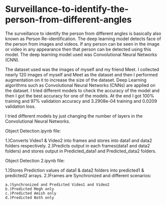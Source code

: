 # Surveillance-to-identify-the-person-from-different-angles
The surveillance to identify the person from different angles is basically also known as Person Re-identification. The deep learning model detects face of the person from images and videos. If any person can be seen in the image or video in any appearance then that person can be detected using this model. The deep learning model used was Convolutional Neural Networks (CNN).

The dataset used was the images of myself and my friend Meet. I collected nearly 120 images of myself and Meet as the dataset and then I performed augmentation on it to increase the size of the dataset. Deep Learning algorithms such as Convolutional Neural Networks (CNNs) are applied on the dataset. I tried different models to check the accuracy of the model and then I got the best accuracy for one of the models. At the end I got 100% training and 97% validation accuracy and 3.2908e-04 training and 0.0209 validation loss. 

I tried different models by just changing the number of layers in the Convolutional Neural Networks.

Object Detection.ipynb file:

1.)Converts Video1 & Video2 into frames and stores into data1 and data2 folders respectively.
2.)Predicts output in each frames(data1 and data2 folders) and stores output in Predicted_data1 and Predicted_data2 folders.


Object Detection 2.ipynb file:

1.)Stores Prediction values of data1 & data2 folders into predicted1 & predicted2 arrays.
2.)Frames are Synchronized and different scenarios:

	a.)Synchronized and Predicted Video1 and Video2
	b.)Predicted Megh only
	c.)Predicted Amish only
	d.)Predicted Both only
